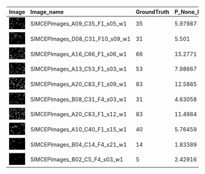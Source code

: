 |Image|Image_name|GroundTruth| P_None_Nuc| P_Nuclei| 
| :------------- | :------------- |:------------- |:------------- |:------------- | 
|![image](SIMCEPImages_A09_C35_F1_s05_w1.jpg)|SIMCEPImages_A09_C35_F1_s05_w1|35|5.97987| 
|![image](SIMCEPImages_D08_C31_F10_s09_w1.jpg)|SIMCEPImages_D08_C31_F10_s09_w1|31|5.501| 
|![image](SIMCEPImages_A16_C66_F1_s06_w1.jpg)|SIMCEPImages_A16_C66_F1_s06_w1|66|15.2771| 
|![image](SIMCEPImages_A13_C53_F1_s03_w1.jpg)|SIMCEPImages_A13_C53_F1_s03_w1|53|7.98667| 
|![image](SIMCEPImages_A20_C83_F1_s09_w1.jpg)|SIMCEPImages_A20_C83_F1_s09_w1|83|12.5885| 
|![image](SIMCEPImages_B08_C31_F4_s03_w1.jpg)|SIMCEPImages_B08_C31_F4_s03_w1|31|4.63058| 
|![image](SIMCEPImages_A20_C83_F1_s12_w1.jpg)|SIMCEPImages_A20_C83_F1_s12_w1|83|11.4984| 
|![image](SIMCEPImages_A10_C40_F1_s15_w1.jpg)|SIMCEPImages_A10_C40_F1_s15_w1|40|5.76459| 
|![image](SIMCEPImages_B04_C14_F4_s21_w1.jpg)|SIMCEPImages_B04_C14_F4_s21_w1|14|1.83389| 
|![image](SIMCEPImages_B02_C5_F4_s03_w1.jpg)|SIMCEPImages_B02_C5_F4_s03_w1|5|2.42916| 
